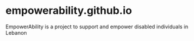 # empowerability.github.io
EmpowerAbility is a project to support and empower disabled individuals in Lebanon

